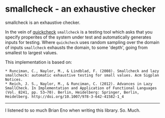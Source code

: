 # smallcheck - an exhaustive checker

smallcheck is an exhaustive checker.

In the vein of [quickcheck](https://github.com/BurntSushi/quickcheck)
`smallcheck` is a testing tool which asks that you specify properites of the
system under test and automatically generates inputs for testing. Where
`quickcheck` uses random sampling over the domain of inputs `smallcheck`
exhausts the domain, to some 'depth', going from smallest to largest values.

This implementation is based on:

    * Runciman, C., Naylor, M., & Lindblad, F. (2008). Smallcheck and lazy smallcheck: automatic exhaustive testing for small values. Acm Sigplan Notices.
    * Reich, J. S., Naylor, M., & Runciman, C. (2012). Advances in Lazy SmallCheck. In Implementation and Application of Functional Languages (Vol. 8241, pp. 53–70). Berlin, Heidelberg: Springer, Berlin, Heidelberg. http://doi.org/10.1007/978-3-642-41582-1_4

- - -

I listened to so much Brian Eno when writing this library. So. Much. 
